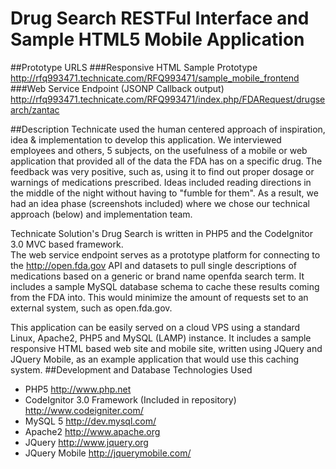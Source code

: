 # Drug Search RESTFul Interface and Sample HTML5 Mobile Application
##Prototype URLS
###Responsive HTML Sample Prototype
http://rfq993471.technicate.com/RFQ993471/sample_mobile_frontend
###Web Service Endpoint (JSONP Callback output)
http://rfq993471.technicate.com/RFQ993471/index.php/FDARequest/drugsearch/zantac

##Description
Technicate used the human centered approach of inspiration, idea & implementation to develop this application.  We interviewed employees and others, 5 subjects, on the usefulness of a mobile or web application that provided all of the data the FDA has on a specific drug.  The feedback was very positive, such as, using it to find out proper dosage or warnings of medications prescribed.  Ideas included reading directions in the middle of the night without having to "fumble for them".  As a result, we had an idea phase (screenshots included) where we chose our technical approach (below) and implementation team.

Technicate Solution's Drug Search is written in PHP5 and the CodeIgnitor 3.0 MVC based framework.  
The web service endpoint serves as a prototype platform for connecting to the http://open.fda.gov API and datasets to pull single descriptions of medications based on a generic or brand name openfda search term.  It includes a sample MySQL database schema to cache these results coming from the FDA into.  This would minimize the amount of requests set to an external system, such as open.fda.gov.  

This application can be easily served on a cloud VPS using a standard Linux, Apache2, PHP5 and MySQL (LAMP) instance.  It includes a sample responsive HTML based web site and mobile site, written using JQuery and JQuery Mobile, as an example application that would use this caching system. 
##Development and Database Technologies Used
- PHP5 http://www.php.net
- CodeIgnitor 3.0 Framework (Included in repository) http://www.codeigniter.com/
- MySQL 5 http://dev.mysql.com/
- Apache2 http://www.apache.org
- JQuery http://www.jquery.org
- JQuery Mobile http://jquerymobile.com/


